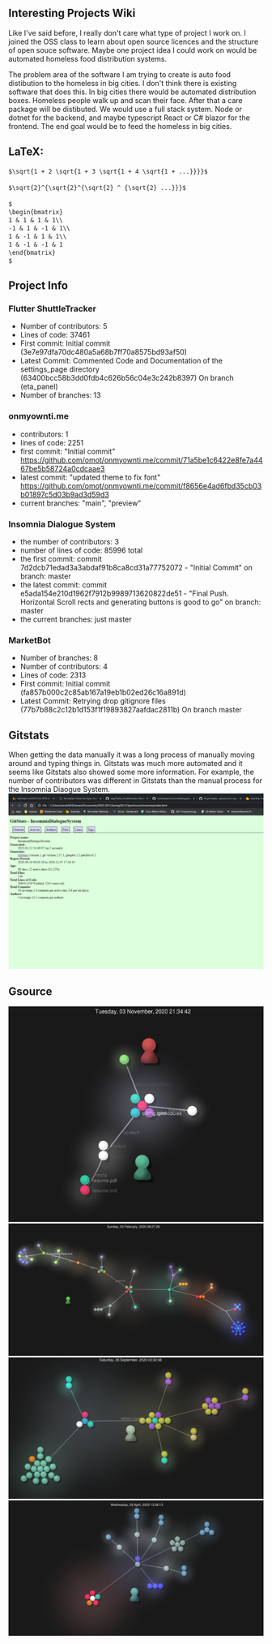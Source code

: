 ## Interesting Projects Wiki
Like I've said before, I really don't care what type of project I work on. I joined the OSS class to learn about open source licences and the structure of open souce software. Maybe one project idea I could work on would be automated homeless food distribution systems.

The problem area of the software I am trying to create is auto food distibution to the homeless in big cities. I don't think there is existing software that does this. In big cities there would be automated distribution boxes. Homeless people walk up and scan their face. After that a care package will be distibuted. We would use a full stack system. Node or dotnet for the backend, and maybe typescript React or C# blazor for the frontend. The end goal would be to feed the homeless in big cities. 

## LaTeX:
    $\sqrt{1 + 2 \sqrt{1 + 3 \sqrt{1 + 4 \sqrt{1 + ...}}}}$

    $\sqrt{2}^{\sqrt{2}^{\sqrt{2} ^ {\sqrt{2} ...}}}$

    $
    \begin{bmatrix}
    1 & 1 & 1 & 1\\
    -1 & 1 & -1 & 1\\
    1 & -1 & 1 & 1\\
    1 & -1 & -1 & 1
    \end{bmatrix}
    $

## Project Info

### Flutter ShuttleTracker
- Number of contributors: 5       
- Lines of code: 37461
- First commit: Initial commit (3e7e97dfa70dc480a5a68b7ff70a8575bd93af50)
- Latest Commit: Commented Code and Documentation of the settings_page directory (63400bcc58b3dd0fdb4c626b56c04e3c242b8397) On branch (eta_panel)
- Number of branches: 13

### onmyownti.me
- contributors: 1
- lines of code: 2251
- first commit: "Initial commit" https://github.com/omot/onmyownti.me/commit/71a5be1c6422e8fe7a4467be5b58724a0cdcaae3
- latest commit: "updated theme to fix font" https://github.com/omot/onmyownti.me/commit/f8656e4ad6fbd35cb03b01897c5d03b9ad3d59d3
- current branches: "main", "preview"

### Insomnia Dialogue System
- the number of contributors: 3
- number of lines of code: 85996 total
- the first commit: commit 7d2dcb71edad3a3abdaf91b8ca8cd31a77752072 - "Initial Commit" on branch: master
- the latest commit: commit e5ada154e210d1962f7912b9989713620822de51 - "Final Push. Horizontal Scroll rects and generating buttons is good to go" on branch: master
- the current branches: just master

### MarketBot
- Number of branches: 8
- Number of contributors: 4
- Lines of code: 2313
- First commit: Initial commit (fa857b000c2c85ab167a19eb1b02ed26c16a891d)
- Latest Commit: Retrying drop gitignore files (77b7b88c2c12b1d153f1f19893827aafdac2811b) On branch master

## Gitstats
When getting the data manually it was a long process of manually moving around and typing things in. Gitstats was much more automated and it seems like Gitstats also showed some more information. For example, the number of contributors was different in Gitstats than the manual process for the Insomnia Diaogue System.
![gitstatsproof](gitstats.png)

## Gsource

![ongsource](on.png)
![fluttergsource](flutter.png)
![insomniagsource](insomnia.png)
![marketgsource](market.png)